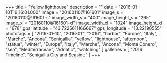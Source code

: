 +++
title = "Yellow lighthouse"
description = ""
date = "2016-01-10T16:16:01.000"
image = "20160110@161601"
image_s = "20160110@161601-s"
image_width_s = "400"
image_height_s = "265"
image_xl = "20160110@161601-xl"
image_width_xl = "1024"
image_height_xl = "678"
gps_latitude = "43.7225611166667"
gps_longitude = "13.22190555"
phototags = [ "2016-01-10", "2016-01", "2016", "harbor", "Europe", "Italy", "Marche", "Ancona", "Senigallia", "yellow", "lighthouse", "afternoon", "statue", "winter", "Europe", "Italy", "Marche", "Ancona", "Monte Conero", "sea", "Mediterranean", "Adriatic", "watching" ]
galleries = [ "2016 Timeline", "Senigallia City and Seaside" ]
+++
